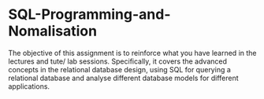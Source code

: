 # SQL-Programming-and-Nomalisation
The objective of this assignment is to reinforce what you have learned in the lectures and tute/ lab sessions. Specifically, it covers the advanced concepts in the relational database design, using SQL for querying a relational database and analyse different database models for different applications. 

